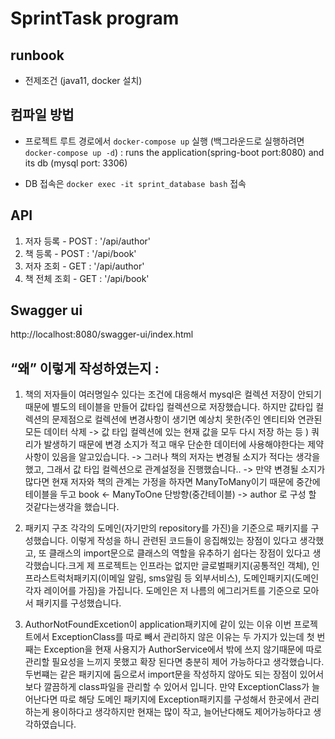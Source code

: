 # SprintTask program

## runbook
- 전제조건 (java11, docker 설치)

## 컴파일 방법 
- 프로젝트 루트 경로에서 `docker-compose up` 실행 (백그라운드로 실행하려면 `docker-compose up -d`)
: runs the application(spring-boot port:8080) and its db (mysql port: 3306)

- DB 접속은 `docker exec -it sprint_database bash` 접속

## API
1. 저자 등록 - POST : '/api/author'
2. 책 등록 - POST : '/api/book'
3. 저자 조회 - GET : '/api/author'
4. 책 전체 조회 - GET : '/api/book'

## Swagger ui
http://localhost:8080/swagger-ui/index.html

## “왜” 이렇게 작성하였는지 :

1.  책의 저자들이 여러명일수 있다는 조건에 대응해서
    mysql은 컬렉션 저장이 안되기 때문에 별도의 테이블을 만들어 값타입 컬렉션으로 저장했습니다. 하지만 값타입 컬렉션의 문제점으로 컬렉션에 변경사항이 생기면 예상치 못한(주인 엔티티와 연관된 모든 데이터 삭제 -> 값 타입 컬렉션에 있는 현재 값을 모두 다시 저장 하는 등 ) 쿼리가 발생하기 때문에 변경 소지가 적고 매우 단순한 데이터에 사용해야한다는 제약사항이 있음을 알고있습니다.
    -> 그러나 책의 저자는 변경될 소지가 적다는 생각을 했고, 그래서 값 타입 컬렉션으로 관계설정을 진행했습니다..
    -> 만약 변경될 소지가 많다면 현재 저자와 책의 관계는 가정을 하자면 ManyToMany이기 때문에 중간에 테이블을 두고
    book <- ManyToOne 단방향(중간테이블)  -> author 로 구성 할 것같다는생각을 했습니다.

2. 패키지 구조
   각각의 도메인(자기만의 repository를 가진)을 기준으로 패키지를 구성했습니다. 이렇게 작성을 하니 관련된 코드들이 응집해있는 장점이 있다고 생각했고, 또 클래스의 import문으로 클래스의 역할을 유추하기 쉽다는 장점이 있다고 생각했습니다.크게 제 프로젝트는 인프라는 없지만 글로벌패키지(공통적인 객체), 인프라스트럭처패키지(이메일 알림, sms알림 등 외부서비스), 도메인패키지(도메인 각자 레이어를 가짐)을 가집니다. 도메인은 저 나름의 에그리거트를 기준으로  모아서 패키지를 구성했습니다.

3. AuthorNotFoundExcetion이 application패키지에 같이 있는 이유
    이번 프로젝트에서 ExceptionClass를 따로 빼서 관리하지 않은 이유는 두 가지가 있는데 첫 번째는 Exception을 현재 사용지가 AuthorService에서 밖에 쓰지 않기때문에 따로 관리할 필요성을 느끼지 못했고 확장 된다면 충분히 제어 가능하다고 생각했습니다. 두번쨰는 같은 패키지에 둠으로서 import문을 작성하지 않아도 되는 장점이 있어서 보다 깔끔하게 class파일을 관리할 수 있어서 입니다.
    만약 ExceptionClass가 늘어난다면 따로 해당 도메인 패키지에 Exception패키지를 구성해서 한곳에서 관리하는게 용이하다고 생각하지만 현재는 많이 작고, 늘어난다해도 제어가능하다고 생각하였습니다. 


